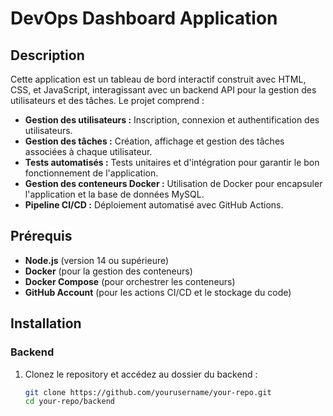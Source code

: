 # DevOps Dashboard Application

## Description

Cette application est un tableau de bord interactif construit avec HTML, CSS, et JavaScript, interagissant avec un backend API pour la gestion des utilisateurs et des tâches. Le projet comprend :

- **Gestion des utilisateurs :** Inscription, connexion et authentification des utilisateurs.
- **Gestion des tâches :** Création, affichage et gestion des tâches associées à chaque utilisateur.
- **Tests automatisés :** Tests unitaires et d'intégration pour garantir le bon fonctionnement de l'application.
- **Gestion des conteneurs Docker :** Utilisation de Docker pour encapsuler l'application et la base de données MySQL.
- **Pipeline CI/CD :** Déploiement automatisé avec GitHub Actions.

## Prérequis

- **Node.js** (version 14 ou supérieure)
- **Docker** (pour la gestion des conteneurs)
- **Docker Compose** (pour orchestrer les conteneurs)
- **GitHub Account** (pour les actions CI/CD et le stockage du code)

## Installation

### Backend

1. Clonez le repository et accédez au dossier du backend :

   ```bash
   git clone https://github.com/yourusername/your-repo.git
   cd your-repo/backend
